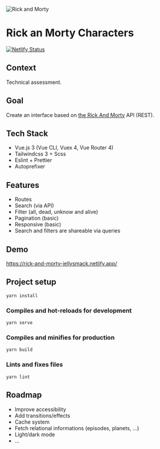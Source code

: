 ![Rick and Morty](https://rick-and-morty-jellysmack.netlify.app/img/Rick_and_Morty_logo.70a196a2.png)

# Rick an Morty Characters

[![Netlify Status](https://api.netlify.com/api/v1/badges/ca9cc539-3721-424a-9cd9-1e6c5bd8b54e/deploy-status)](https://app.netlify.com/sites/rick-and-morty-jellysmack/deploys)

## Context

Technical assessment.

## Goal

Create an interface based on [the Rick And Morty](https://rickandmortyapi.com/documentation) API (REST).

## Tech Stack

- Vue.js 3 (Vue CLI, Vuex 4, Vue Router 4)
- Tailwindcss 3 + Scss
- Eslint + Prettier
- Autoprefixer

## Features

- Routes
- Search (via API)
- Filter (all, dead, unknow and alive)
- Pagination (basic)
- Responsive (basic)
- Search and filters are shareable via queries

## Demo

https://rick-and-morty-jellysmack.netlify.app/

## Project setup

```
yarn install
```

### Compiles and hot-reloads for development

```
yarn serve
```

### Compiles and minifies for production

```
yarn build
```

### Lints and fixes files

```
yarn lint
```

## Roadmap

- Improve accessibility
- Add transitions/effects
- Cache system
- Fetch relational informations (episodes, planets, ...)
- Light/dark mode
- ...
